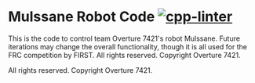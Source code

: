 # Mulssane Robot Code [![cpp-linter](https://github.com/cpp-linter/cpp-linter-action/actions/workflows/cpp-linter.yml/badge.svg)](https://github.com/cpp-linter/cpp-linter-action/actions/workflows/cpp-linter.yml)

 
This is the code to control team Overture 7421's robot Mulssane. Future iterations may change the overall functionality, though it is all used for the FRC competition by FIRST. All rights reserved. Copyright Overture 7421.

All rights reserved. Copyright Overture 7421.
